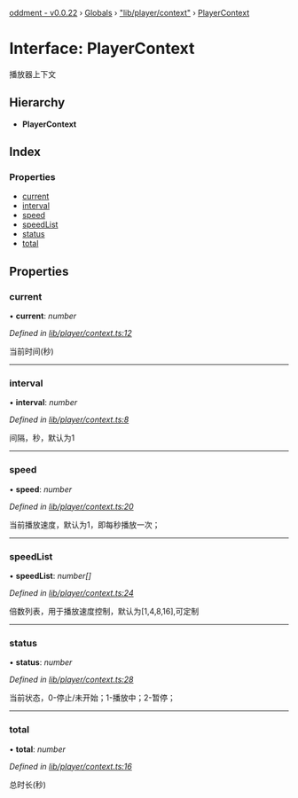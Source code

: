 [oddment - v0.0.22](../README.md) › [Globals](../globals.md) › ["lib/player/context"](../modules/_lib_player_context_.md) › [PlayerContext](_lib_player_context_.playercontext.md)

# Interface: PlayerContext

播放器上下文

## Hierarchy

* **PlayerContext**

## Index

### Properties

* [current](_lib_player_context_.playercontext.md#current)
* [interval](_lib_player_context_.playercontext.md#interval)
* [speed](_lib_player_context_.playercontext.md#speed)
* [speedList](_lib_player_context_.playercontext.md#speedlist)
* [status](_lib_player_context_.playercontext.md#status)
* [total](_lib_player_context_.playercontext.md#total)

## Properties

###  current

• **current**: *number*

*Defined in [lib/player/context.ts:12](https://github.com/youkaisteve/oddment/blob/7354578/lib/player/context.ts#L12)*

当前时间(秒)

___

###  interval

• **interval**: *number*

*Defined in [lib/player/context.ts:8](https://github.com/youkaisteve/oddment/blob/7354578/lib/player/context.ts#L8)*

间隔，秒，默认为1

___

###  speed

• **speed**: *number*

*Defined in [lib/player/context.ts:20](https://github.com/youkaisteve/oddment/blob/7354578/lib/player/context.ts#L20)*

当前播放速度，默认为1，即每秒播放一次；

___

###  speedList

• **speedList**: *number[]*

*Defined in [lib/player/context.ts:24](https://github.com/youkaisteve/oddment/blob/7354578/lib/player/context.ts#L24)*

倍数列表，用于播放速度控制，默认为[1,4,8,16],可定制

___

###  status

• **status**: *number*

*Defined in [lib/player/context.ts:28](https://github.com/youkaisteve/oddment/blob/7354578/lib/player/context.ts#L28)*

当前状态，0-停止/未开始；1-播放中；2-暂停；

___

###  total

• **total**: *number*

*Defined in [lib/player/context.ts:16](https://github.com/youkaisteve/oddment/blob/7354578/lib/player/context.ts#L16)*

总时长(秒)
